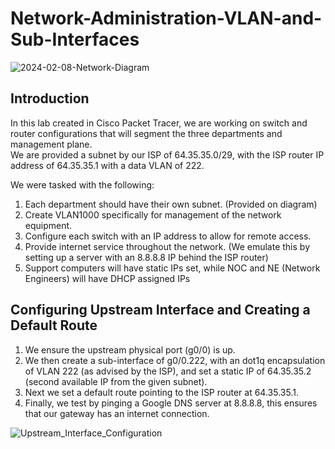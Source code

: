 # Network-Administration-VLAN-and-Sub-Interfaces
![2024-02-08-Network-Diagram](https://github.com/gabriel-r100/Network-Administration-VLAN-and-Sub-Interfaces/assets/55646808/2aa94b86-77a5-4096-a22d-e81fa9914729)
## Introduction
In this lab created in Cisco Packet Tracer, we are working on switch and router configurations that will segment the three departments and management plane.<br>
We are provided a subnet by our ISP of 64.35.35.0/29, with the ISP router IP address of 64.35.35.1 with a data VLAN of 222.

We were tasked with the following:
1. Each department should have their own subnet. (Provided on diagram)
2. Create VLAN1000 specifically for management of the network equipment.
3. Configure each switch with an IP address to allow for remote access.
4. Provide internet service throughout the network. (We emulate this by setting up a server with an 8.8.8.8 IP behind the ISP router)
5. Support computers will have static IPs set, while NOC and NE (Network Engineers) will have DHCP assigned IPs

## Configuring Upstream Interface and Creating a Default Route
1. We ensure the upstream physical port (g0/0) is up.
2. We then create a sub-interface of g0/0.222, with an dot1q encapsulation of VLAN 222 (as advised by the ISP), and set a static IP of 64.35.35.2 (second available IP from the given subnet).
3. Next we set a default route pointing to the ISP router at 64.35.35.1.
4. Finally, we test by pinging a Google DNS server at 8.8.8.8, this ensures that our gateway has an internet connection.

![Upstream_Interface_Configuration](https://github.com/gabriel-r100/Network-Administration-VLAN-and-Sub-Interfaces/assets/55646808/01dde3a3-1b71-4503-ba8f-9b32bd408134)
